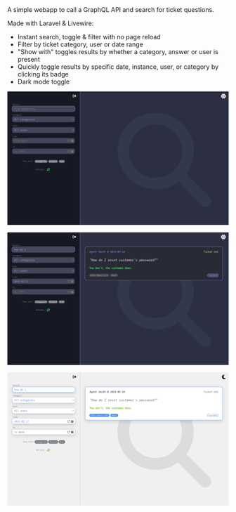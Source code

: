 ##

A simple webapp to call a GraphQL API and search for ticket questions.

Made with Laravel & Livewire:

- Instant search, toggle & filter with no page reload
- Filter by ticket category, user or date range
- "Show with" toggles results by whether a category, answer or user is present
- Quickly toggle results by specific date, instance, user, or category by clicking its badge
- Dark mode toggle

![screenshot](screenshot1.png)

![screenshot](screenshot2.png)

![screenshot](screenshot3.png)